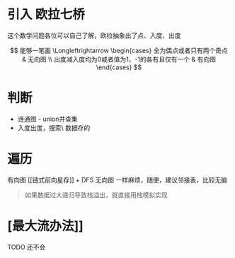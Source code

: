 
# 引入 欧拉七桥

这个数学问题各位可以自己了解，欧拉抽象出了点、入度、出度


$$
能够一笔画 
\Longleftrightarrow 
\begin{cases} 
	全为偶点或者只有两个奇点 & 无向图 \\
	 出度减入度均为0或者值为1，-1的各有且仅有一个 & 有向图
 \end{cases}
 $$



# 判断
- 连通图 - union并查集
- 入度出度，搜索\\ 数据存的


# 遍历


有向图 [[链式前向星存]] + DFS
无向图 一样麻烦，随便，建议邻接表，比较无脑

> 如果数据过大递归导致栈溢出，就直接用栈模拟实现



# [最大流办法]]
TODO
还不会
